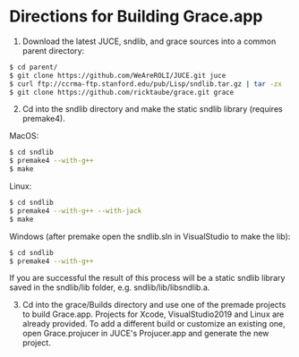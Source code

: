 # Directions for Building Grace.app

1. Download the latest JUCE, sndlib, and grace sources into a common parent directory:
```bash
$ cd parent/
$ git clone https://github.com/WeAreROLI/JUCE.git juce
$ curl ftp://ccrma-ftp.stanford.edu/pub/Lisp/sndlib.tar.gz | tar -zx
$ git clone https://github.com/ricktaube/grace.git grace
```

2. Cd into the sndlib directory and make the static sndlib library (requires premake4). 

MacOS:
```bash
$ cd sndlib
$ premake4 --with-g++
$ make
```

Linux:
```bash
$ cd sndlib
$ premake4 --with-g++ --with-jack
$ make
```

Windows (after premake open the sndlib.sln in VisualStudio to make the lib):
```bash
$ cd sndlib
$ premake4 --with-g++
```

If you are successful the result of this process will be a static sndlib library saved in the
sndlib/lib folder,  e.g. sndlib/lib/libsndlib.a.

3. Cd into the grace/Builds directory and use one of the premade projects to build
Grace.app.  Projects for Xcode, VisualStudio2019 and Linux are already provided. To 
add a different build or customize an existing one, open Grace.projucer in JUCE's 
Projucer.app and generate the new project.
